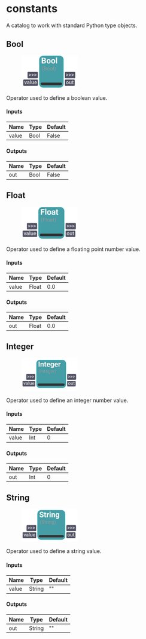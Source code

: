 # constants
A catalog to work with standard Python type objects.

## Bool

<figure style="width: 30%">
	<img src="images/Bool.png" alt="Node UI">
	<figcaption></figcaption>
</figure>

Operator used to define a boolean value.

    

#### Inputs
| Name | Type | Default
| --- | --- | --- |
| value | Bool | False

#### Outputs
| Name | Type | Default |
| --- | --- | --- |
| out | Bool | False


## Float

<figure style="width: 30%">
	<img src="images/Float.png" alt="Node UI">
	<figcaption></figcaption>
</figure>

Operator used to define a floating point number value.

    

#### Inputs
| Name | Type | Default
| --- | --- | --- |
| value | Float | 0.0

#### Outputs
| Name | Type | Default |
| --- | --- | --- |
| out | Float | 0.0


## Integer

<figure style="width: 30%">
	<img src="images/Integer.png" alt="Node UI">
	<figcaption></figcaption>
</figure>

Operator used to define an integer number value.

    

#### Inputs
| Name | Type | Default
| --- | --- | --- |
| value | Int | 0

#### Outputs
| Name | Type | Default |
| --- | --- | --- |
| out | Int | 0


## String

<figure style="width: 30%">
	<img src="images/String.png" alt="Node UI">
	<figcaption></figcaption>
</figure>

Operator used to define a string value.

    

#### Inputs
| Name | Type | Default
| --- | --- | --- |
| value | String | ""

#### Outputs
| Name | Type | Default |
| --- | --- | --- |
| out | String | ""


